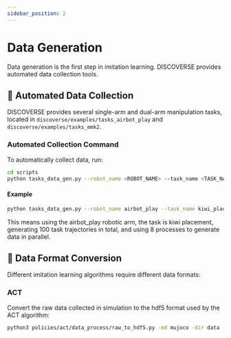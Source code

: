 ```yaml
---
sidebar_position: 2
---
```


# Data Generation

Data generation is the first step in imitation learning. DISCOVERSE provides automated data collection tools.

## 🎯 Automated Data Collection

DISCOVERSE provides several single-arm and dual-arm manipulation tasks, located in `discoverse/examples/tasks_airbot_play` and `discoverse/examples/tasks_mmk2`.

### Automated Collection Command

To automatically collect data, run:

```bash
cd scripts
python tasks_data_gen.py --robot_name <ROBOT_NAME> --task_name <TASK_NAME> --track_num <NUM_TRACK> --nw <NUM_OF_WORKERS>
```

#### Example

```bash
python tasks_data_gen.py --robot_name airbot_play --task_name kiwi_place --track_num 100 --nw 8
```

This means using the airbot_play robotic arm, the task is kiwi placement, generating 100 task trajectories in total, and using 8 processes to generate data in parallel.

## 🔄 Data Format Conversion

Different imitation learning algorithms require different data formats:

### ACT

Convert the raw data collected in simulation to the hdf5 format used by the ACT algorithm:

```bash
python3 policies/act/data_process/raw_to_hdf5.py -md mujoco -dir data -tn <task_name> -vn <video_names>
```
